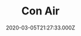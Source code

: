 ---
title: "Con Air"
year: 1997
date: 2020-03-05T21:27:33.000Z
permalink: /almanac/movies/2020-03-05-con-air/index.html
rating: 3
---